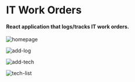 # IT Work Orders

#### React application that logs/tracks IT work orders.

![homepage](https://user-images.githubusercontent.com/44681780/70190644-4f11b280-16ab-11ea-9e3f-3cc85ddcd947.png)

![add-log](https://user-images.githubusercontent.com/44681780/70190643-4f11b280-16ab-11ea-8274-886b67497eb9.png)

![add-tech](https://user-images.githubusercontent.com/44681780/70190647-4faa4900-16ab-11ea-9602-51d82ff5ae08.png)

![tech-list](https://user-images.githubusercontent.com/44681780/70190645-4faa4900-16ab-11ea-91b4-2d98fe0093a1.png)
